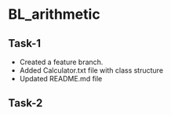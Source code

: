 # BL_arithmetic

## Task-1
* Created a feature branch. 
* Added Calculator.txt file with class structure
* Updated README.md file

## Task-2
